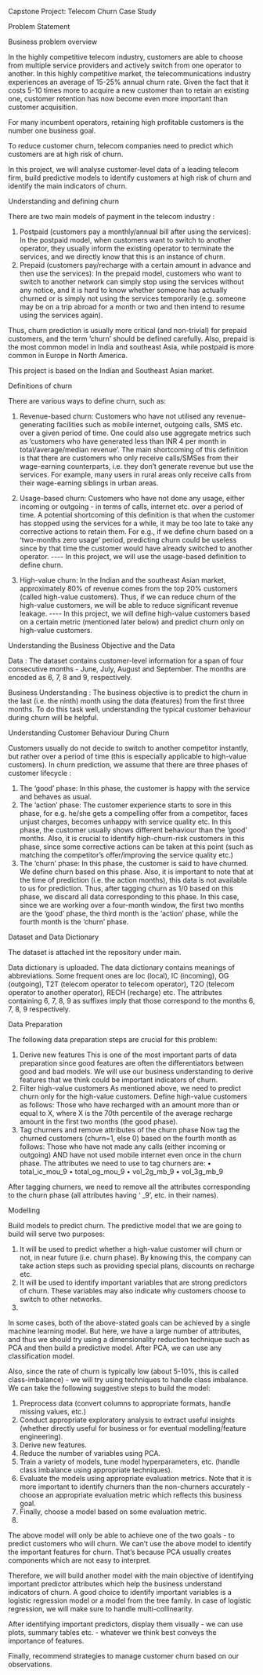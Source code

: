 Capstone Project: Telecom Churn Case Study

Problem Statement

Business problem overview

In the highly competitive telecom industry, customers are able to choose from multiple service providers and actively switch from one operator to another. In this highly competitive market, the telecommunications industry experiences an average of 15-25% annual churn rate. Given the fact that it costs 5-10 times more to acquire a new customer than to retain an existing one, customer retention has now become even more important than customer acquisition.

For many incumbent operators, retaining high profitable customers is the number one business goal.

To reduce customer churn, telecom companies need to predict which customers are at high risk of churn.

In this project, we will analyse customer-level data of a leading telecom firm, build predictive models to identify customers at high risk of churn and identify the main indicators of churn.

Understanding and defining churn

There are two main models of payment in the telecom industry : 
1. Postpaid (customers pay a monthly/annual bill after using the services): In the postpaid model, when customers want to switch to another operator, they usually inform the existing 
   operator to terminate the services, and we directly know that this is an instance of churn.
2. Prepaid (customers pay/recharge with a certain amount in advance and then use the services): In the prepaid model, customers who want to switch to another network can simply stop using 
   the services without any notice, and it is hard to know whether someone has actually churned or is simply not using the services temporarily (e.g. someone may be on a trip abroad for a 
   month or two and then intend to resume using the services again).

Thus, churn prediction is usually more critical (and non-trivial) for prepaid customers, and the term ‘churn’ should be defined carefully. Also, prepaid is the most common model in India and southeast Asia, while postpaid is more common in Europe in North America.

This project is based on the Indian and Southeast Asian market.

Definitions of churn

There are various ways to define churn, such as:

1. Revenue-based churn: Customers who have not utilised any revenue-generating facilities such as mobile internet, outgoing calls, SMS etc. over a given period of time. One could also use 
                        aggregate metrics such as ‘customers who have generated less than INR 4 per month in total/average/median revenue’.
                        The main shortcoming of this definition is that there are customers who only receive calls/SMSes from their wage-earning counterparts, i.e. they don’t generate 
                        revenue but use the services. For example, many users in rural areas only receive calls from their wage-earning siblings in urban areas.
2. Usage-based churn: Customers who have not done any usage, either incoming or outgoing - in terms of calls, internet etc. over a period of time.
                      A potential shortcoming of this definition is that when the customer has stopped using the services for a while, it may be too late to take any corrective actions to 
                      retain them. For e.g., if we define churn based on a ‘two-months zero usage’ period, predicting churn could be useless since by that time the customer would have 
                      already switched to another operator.
---- In this project, we will use the usage-based definition to define churn.

3. High-value churn: In the Indian and the southeast Asian market, approximately 80% of revenue comes from the top 20% customers (called high-value customers). Thus, if we can reduce churn 
                     of the high-value customers, we will be able to reduce significant revenue leakage.
---- In this project, we will define high-value customers based on a certain metric (mentioned later below) and predict churn only on high-value customers.

   

Understanding the Business Objective and the Data

Data : The dataset contains customer-level information for a span of four consecutive months - June, July, August and September. The months are encoded as 6, 7, 8 and 9, respectively.

Business Understanding : The business objective is to predict the churn in the last (i.e. the ninth) month using the data (features) from the first three months. To do this task well, understanding the typical customer behaviour during churn will be helpful.

Understanding Customer Behaviour During Churn

Customers usually do not decide to switch to another competitor instantly, but rather over a period of time (this is especially applicable to high-value customers). In churn prediction, we assume that there are three phases of customer lifecycle :

1.	The ‘good’ phase: In this phase, the customer is happy with the service and behaves as usual.
2.	The ‘action’ phase: The customer experience starts to sore in this phase, for e.g. he/she gets a compelling offer from a competitor, faces unjust charges, becomes unhappy with service quality etc. In this phase, the customer usually shows different behaviour than the ‘good’ months. Also, it is crucial to identify high-churn-risk customers in this phase, since some corrective actions can be taken at this point (such as matching the competitor’s offer/improving the service quality etc.)
3.	The ‘churn’ phase: In this phase, the customer is said to have churned. We define churn based on this phase. Also, it is important to note that at the time of prediction (i.e. the action months), this data is not available to us for prediction. Thus, after tagging churn as 1/0 based on this phase, we discard all data corresponding to this phase.
In this case, since we are working over a four-month window, the first two months are the ‘good’ phase, the third month is the ‘action’ phase, while the fourth month is the ‘churn’ phase.

Dataset and Data Dictionary

The dataset is attached int the repository under main.

Data dictionary is uploaded. The data dictionary contains meanings of abbreviations. Some frequent ones are loc (local), IC (incoming), OG (outgoing), T2T (telecom operator to telecom operator), T2O (telecom operator to another operator), RECH (recharge) etc.
The attributes containing 6, 7, 8, 9 as suffixes imply that those correspond to the months 6, 7, 8, 9 respectively.

Data Preparation

The following data preparation steps are crucial for this problem:

1.	Derive new features This is one of the most important parts of data preparation since good features are often the differentiators between good and bad models. We will use our business understanding to derive features that we think could be important indicators of churn.
2.	Filter high-value customers As mentioned above, we need to predict churn only for the high-value customers. Define high-value customers as follows: Those who have recharged with an amount more than or equal to X, where X is the 70th percentile of the average recharge amount in the first two months (the good phase).
3.	Tag churners and remove attributes of the churn phase Now tag the churned customers (churn=1, else 0) based on the fourth month as follows: Those who have not made any calls (either incoming or outgoing) AND have not used mobile internet even once in the churn phase. The attributes we need to use to tag churners are:
•	total_ic_mou_9
•	total_og_mou_9
•	vol_2g_mb_9
•	vol_3g_mb_9

After tagging churners, we need to remove all the attributes corresponding to the churn phase (all attributes having ‘ _9’, etc. in their names).

Modelling

Build models to predict churn. The predictive model that we are going to build will serve two purposes:

1.	It will be used to predict whether a high-value customer will churn or not, in near future (i.e. churn phase). By knowing this, the company can take action steps such as providing special plans, discounts on recharge etc.
2.	It will be used to identify important variables that are strong predictors of churn. These variables may also indicate why customers choose to switch to other networks.
3.	
In some cases, both of the above-stated goals can be achieved by a single machine learning model. But here, we have a large number of attributes, and thus we should try using a dimensionality reduction technique such as PCA and then build a predictive model. After PCA, we can use any classification model.

Also, since the rate of churn is typically low (about 5-10%, this is called class-imbalance) - we will try using techniques to handle class imbalance.
We can take the following suggestive steps to build the model:

1.	Preprocess data (convert columns to appropriate formats, handle missing values, etc.)
2.	Conduct appropriate exploratory analysis to extract useful insights (whether directly useful for business or for eventual modelling/feature engineering).
3.	Derive new features.
4.	Reduce the number of variables using PCA.
5.	Train a variety of models, tune model hyperparameters, etc. (handle class imbalance using appropriate techniques).
6.	Evaluate the models using appropriate evaluation metrics. Note that it is more important to identify churners than the non-churners accurately - choose an appropriate evaluation metric which reflects this business goal.
7.	Finally, choose a model based on some evaluation metric.
8.	
The above model will only be able to achieve one of the two goals - to predict customers who will churn. We can’t use the above model to identify the important features for churn. That’s because PCA usually creates components which are not easy to interpret.

Therefore, we will build another model with the main objective of identifying important predictor attributes which help the business understand indicators of churn. A good choice to identify important variables is a logistic regression model or a model from the tree family. In case of logistic regression, we will make sure to handle multi-collinearity.

After identifying important predictors, display them visually - we can use plots, summary tables etc. - whatever we think best conveys the importance of features.

Finally, recommend strategies to manage customer churn based on our observations.
